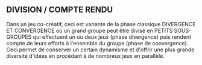 ## DIVISION / COMPTE RENDU 

Dans un jeu co-créatif, ceci est variante de la phase classique DIVERGENCE ET CONVERGENCE où un grand groupe peut être divisé en PETITS SOUS-GROUPES qui effectuent un ou deux jeux (phase divergence) puis rendent compte de leurs efforts à l'ensemble du groupe (phase de convergence). Ceci permet de conserver un certain dynamisme et d'offrir une plus grande diversité d'idées en procédant à de nombreux jeux en parallèle. 
